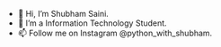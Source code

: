 - 👋 Hi, I’m Shubham Saini.
- 👀 I’m a Information Technology Student.
- 📫 Follow me on Instagram @python_with_shubham.
